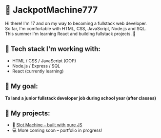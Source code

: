 # 🎰 JackpotMachine777

Hi there! I'm 17 and on my way to becoming a fullstack web developer.  
So far, I'm comfortable with HTML, CSS, JavaScript, Node.js and SQL.  
This summer I'm learning React and building fullstack projects. 🚀

## 🔧 Tech stack I'm working with:
- HTML / CSS / JavaScript (OOP)
- Node.js / Express / SQL
- React (currently learning)

## 🎯 My goal:
**To land a junior fullstack developer job during school year (after classes)**

## 📁 My projects:
- 🎰 [Slot Machine – built with pure JS](https://github.com/JackpotMachine777/slot-machine)
- 💻 More coming soon – portfolio in progress!
